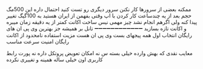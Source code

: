 ممکنه بعضی از سرورها  کار نکنن سرور دیگری رو تست کنید 
احتمال داره این 500مگ حجم بعد از یه چندساعت کار کردن با اپ وقتی بفهمن از ایران هستید به 100گیگ تغییر پیدا کنه 
ولی اگرهم انجام نشد چیز مهمی نیس ساخت اکانت کمتر از یه دقیقه زمان میبره و اکانت تازه بسازید
➖➖➖➖➖➖➖➖➖➖➖➖
تانل بر  همیشه جز بهترین وی پی ان های رایگان انتخاب اول همه پیجهای بست وی پی ان هست 
مزیت 
استفاده نامحدود از اکانت رایگان 
امنیت 
سرعت مناسب 

معایب 
 نقدی که بهش وارده  خیلی بسته س  نه امکان تعویض پروتکل داره نه پورت  رابط کاربری اون خیلی ساله همینه و تغییری نکرده
